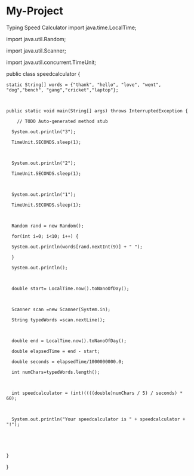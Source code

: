 # My-Project
Typing Speed Calculator 
import java.time.LocalTime;

import java.util.Random;

import java.util.Scanner;

import java.util.concurrent.TimeUnit;



public class speedcalculator { 

	static String[] words = {"thank", "hello", "love", "went", "dog","bench", "gang","cricket","laptop"};



	public static void main(String[] args) throws InterruptedException {

		// TODO Auto-generated method stub

      System.out.println("3");

      TimeUnit.SECONDS.sleep(1);

      

      System.out.println("2");

      TimeUnit.SECONDS.sleep(1);

      

      System.out.println("1");

      TimeUnit.SECONDS.sleep(1);

      

      Random rand = new Random();

      for(int i=0; i<10; i++) {

      System.out.println(words[rand.nextInt(9)] + " ");

      }

      System.out.println();

      

      double start= LocalTime.now().toNanoOfDay();

      

      Scanner scan =new Scanner(System.in);

      String typedWords =scan.nextLine();

      

      double end = LocalTime.now().toNanoOfDay();

      double elapsedTime = end - start;

      double seconds = elapsedTime/1000000000.0;

      int numChars=typedWords.length();

      

      int speedcalculator = (int)((((double)numChars / 5) / seconds) * 60);

      

      System.out.println("Your speedcalculator is " + speedcalculator + "!");

      

      

	}



}   







